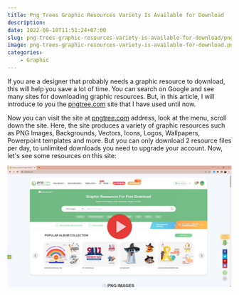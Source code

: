 ```yaml
---
title: Png Trees Graphic Resources Variety Is Available for Download
description:
date: 2022-09-10T11:51:24+07:00
slug: png-trees-graphic-resources-variety-is-available-for-download/png-trees-graphic-resources-variety-is-available-for-download
image: png-trees-graphic-resources-variety-is-available-for-download.png
categories:
    - Graphic
---
```


If you are a designer that probably needs a graphic resource to download, this will help you save a lot of time. You can search on Google and see many sites for downloading graphic resources. But, in this article, I will introduce to you the [pngtree.com](https://pngtree.com/) site that I have used until now.

Now you can visit the site at [pngtree.com](https://pngtree.com/) address, look at the menu, scroll down the site. Here, the site produces a variety of graphic resources such as PNG Images, Backgrounds, Vectors, Icons, Logos, Wallpapers, Powerpoint templates and more.
But you can only download 2 resource files per day, to unlimited downloads you need to upgrade your account. Now, let's see some resources on this site:

[![](png-trees-graphic-resources-variety.jpg)](https://pngtree.com/)
